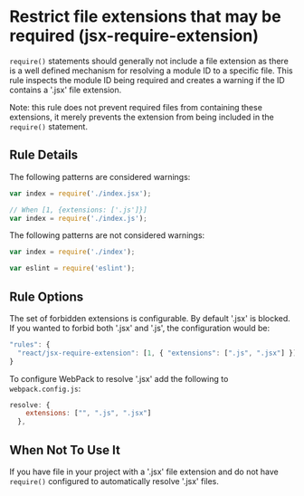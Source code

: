 # Restrict file extensions that may be required (jsx-require-extension)

`require()` statements should generally not include a file extension as there is a well defined mechanism for resolving a module ID to a specific file. This rule inspects the module ID being required and creates a warning if the ID contains a '.jsx' file extension.

Note: this rule does not prevent required files from containing these extensions, it merely prevents the extension from being included in the `require()` statement.

## Rule Details

The following patterns are considered warnings:

```js
var index = require('./index.jsx');

// When [1, {extensions: ['.js']}]
var index = require('./index.js');
```

The following patterns are not considered warnings:

```js
var index = require('./index');

var eslint = require('eslint');
```

## Rule Options

The set of forbidden extensions is configurable. By default '.jsx' is blocked. If you wanted to forbid both '.jsx' and '.js', the configuration would be:

```js
"rules": {
  "react/jsx-require-extension": [1, { "extensions": [".js", ".jsx"] }],
}
```

To configure WebPack to resolve '.jsx' add the following to `webpack.config.js`:

```js
resolve: {
    extensions: ["", ".js", ".jsx"]
  },
```

## When Not To Use It

If you have file in your project with a '.jsx' file extension and do not have `require()` configured to automatically resolve '.jsx' files.

